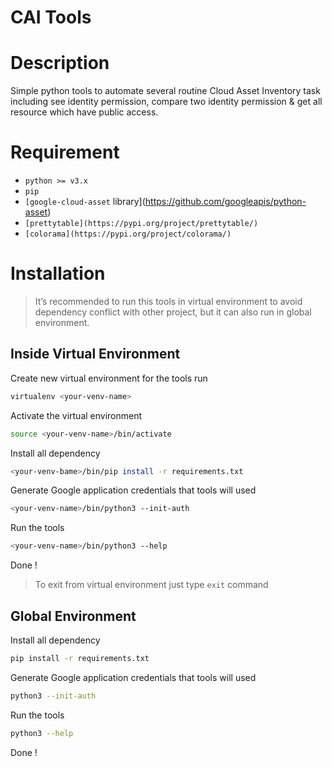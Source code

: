 # CAI Tools

# Description

Simple python tools to automate several routine Cloud Asset Inventory task including see identity permission, compare two identity permission & get all resource which have public access.

# Requirement

- `python >= v3.x`
- `pip`
- `[google-cloud-asset` library](https://github.com/googleapis/python-asset)
- `[prettytable](https://pypi.org/project/prettytable/)`
- `[colorama](https://pypi.org/project/colorama/)`

# Installation

> It’s recommended to run this tools in virtual environment to avoid dependency conflict with other project, but it can also run in global environment.
> 

## Inside Virtual Environment

Create new virtual environment for the tools run

```bash
virtualenv <your-venv-name>
```

Activate the virtual environment

```bash
source <your-venv-name>/bin/activate
```

Install all dependency

```bash
<your-venv-bame>/bin/pip install -r requirements.txt
```

Generate Google application credentials that tools will used

```bash
<your-venv-name>/bin/python3 --init-auth
```

Run the tools

```bash
<your-venv-name>/bin/python3 --help
```

Done !

> To exit from virtual environment just type `exit` command
> 

## Global Environment

Install all dependency

```bash
pip install -r requirements.txt
```

Generate Google application credentials that tools will used

```bash
python3 --init-auth
```

Run the tools

```bash
python3 --help
```

Done !